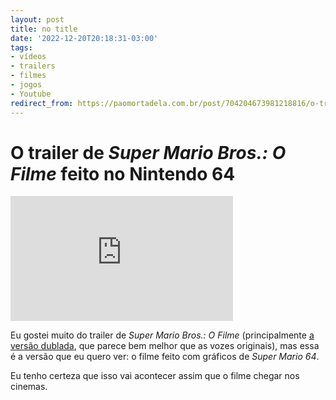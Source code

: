 ```yaml
---
layout: post
title: no title
date: '2022-12-20T20:18:31-03:00'
tags:
- vídeos
- trailers
- filmes
- jogos
- Youtube
redirect_from: https://paomortadela.com.br/post/704204673981218816/o-trailer-de-super-mario-bros-o-filme-feito-no
---
```

# O trailer de _Super Mario Bros.: O Filme_ feito no Nintendo 64

<iframe width="356" height="200" id="youtube_iframe" src="https://www.youtube.com/embed/hppf7lvf24o?feature=oembed&amp;enablejsapi=1&amp;origin=https://safe.txmblr.com&amp;wmode=opaque" frameborder="0" allow="accelerometer; autoplay; clipboard-write; encrypted-media; gyroscope; picture-in-picture" allowfullscreen title="Mario Bros Movie Trailer... but it was made on the Nintendo 64"></iframe>

Eu gostei muito do trailer de _Super Mario Bros.: O Filme_ (principalmente [a versão dublada](https://href.li/?https://www.youtube.com/watch?v=cDNkh5WybZo), que parece bem melhor que as vozes originais), mas essa é a versão que eu quero ver: o filme feito com gráficos de _Super Mario 64_.

Eu tenho certeza que isso vai acontecer assim que o filme chegar nos cinemas.

